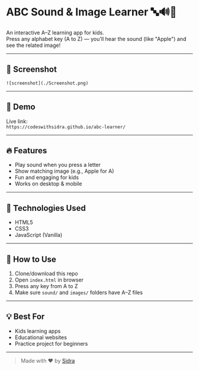 # ABC Sound & Image Learner 🔤🔊🍎

An interactive A–Z learning app for kids.  
Press any alphabet key (A to Z) — you'll hear the sound (like "Apple") and see the related image!

---

## 📸 Screenshot

```
![screenshot](./Screenshot.png)
```

---

## 🚀 Demo
Live link:  
`https://codeswithsidra.github.io/abc-learner/`

---

## 🔥 Features
- Play sound when you press a letter
- Show matching image (e.g., Apple for A)
- Fun and engaging for kids
- Works on desktop & mobile

---

## 🧰 Technologies Used
- HTML5
- CSS3
- JavaScript (Vanilla)

---

## 📂 How to Use
1. Clone/download this repo
2. Open `index.html` in browser
3. Press any key from A to Z
4. Make sure `sound/` and `images/` folders have A–Z files

---

## 💡 Best For
- Kids learning apps
- Educational websites
- Practice project for beginners

---

> Made with ❤️ by [Sidra](https://github.com/codeswithsidra)
